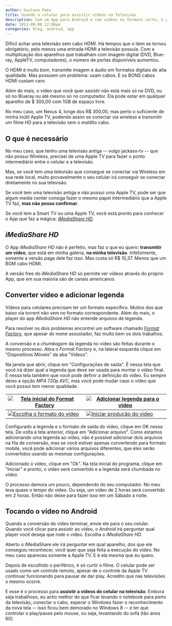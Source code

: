 ```yaml
---
author: Gustavo Paes
title: Usando o celular para assistir vídeos na Televisão
description: Com um App para Android e com vídeos no formato certo, é possível assistir àqueles vídeos do seu celular diretamente na televisão. Sem cabos!
date: 2013-09-08 12:00pm
categories: blog, android, app
---
```


Difícil achar uma televisão sem cabo HDMI. Há tempos que o item se tornou obrigatório, pelo menos uma entrada HDMI a televisão possuía. Com a multiplicação dos aparelhos que trabalham com imagem digital (DVD, Blue-ray, AppleTV, computadores), o número de portas disponíveis aumentou.

O HDMI é muito bom, transmite imagem e áudio em formatos digitais de alta qualidade. Mas possuem um problema: usam cabos. E os BONS cabos HDMI custam caro.

Além do mais, o vídeo que você quer assistir não está mais só no DVD, ou só no Blueray ou até mesmo só no computador. Ela pode estar em qualquer aparelho de $ 300,00 com 1GB de espaço livre.

No meu caso, um Nexus 4, longe dos R$ 300,00, mas perto o suficiente de minha inútil Apple TV, podendo assim se conectar via wireless e transmitir um filme HD para a televisão sem o maldito cabo.

## O que é necessário

No meu caso, que tenho uma televisão antiga -- vulgo jackass-tv -- que não possui Wireless, precisei de uma Apple TV para fazer o ponto intermediário entre o celular e a televisão.

Mas, se você tem uma televisão que consegue se conectar via Wireless em sua rede local, muito provavelmente o seu celular irá conseguir se conectar diretamente no sua televisão.

Se você tem uma televisão antiga e não possui uma Apple TV, pode ser que algum media center consiga fazer o mesmo papel intermediário que a Apple TV faz, **mas não posso confirmar**.

Se você tem a Smart TV ou uma Apple TV, você está pronto para conhecer o App que faz a mágica: [_iMediaShare HD_](https://play.google.com/store/apps/details?id=com.bianor.amspremium&hl=en).

## _iMediaShare HD_

O App _iMediaShare HD_ não é perfeito, mas faz o que eu quero: **transmitir um vídeo**, que está em minha galeria, **na minha televisão**. Infelizmente, somente a versão paga dele faz isso. Mas custa só R$ 10,37. Menos que um BOM cabo HDMI.

A versão free do _iMediaShare HD_ só permite ver vídeos através do próprio App, que em sua maioria são de canais americanos.

## Converter vídeo e adicionar legenda

Vídeos para celulares precisam ter um formato específico. Muitos dos que baixo via torrent não vem no formato correspondente. Além do mais, o player do app _iMediaShare HD_ não entende arquivos de legenda.

Para resolver os dois problemas encontrei um software chamado [_Format Factory_](http://www.pcfreetime.com/), que apesar do nome assustador, faz muito bem os dois trabalhos.

A conversão e a _chumbagem_ da legenda no vídeo são feitas durante o mesmo processo. Abra o _Format Factory_ e, na lateral esquerda clique em "Dispositivos Móveis" da aba "Vídeos".

Na janela que abrir, clique em "Configurações de saída". É nessa tela que você irá dizer qual a legenda que deve ser usada para montar o vídeo final. É nessa tela também que você pode definir a definição do vídeo. Eu sempre deixo a opção _MP4 720p AVC_, mas você pode mudar caso o vídeo que você possui tem menor qualidade.

[![Tela inicial do Format Factory](//gustavopaes.net/images/posts/2013/09/format_factory-inicial.png)](//gustavopaes.net/images/posts/2013/09/format_factory-inicial.png) | [![Adicionar legenda para o vídeo](//gustavopaes.net/images/posts/2013/09/format_factory_adicionar-legenda.png)](//gustavopaes.net/images/posts/2013/09/format_factory_adicionar-legenda.png)
----|----
[![Escolha o formato do vídeo](//gustavopaes.net/images/posts/2013/09/format_factory-formato.png)](//gustavopaes.net/images/posts/2013/09/format_factory-formato.png) | [![Iniciar produção do vídeo](//gustavopaes.net/images/posts/2013/09/format_factory-iniciar.png)](//gustavopaes.net/images/posts/2013/09/format_factory-iniciar.png)

Configurado a legenda e o formato de saída do vídeo, clique em OK nessa tela. De volta à tela anterior, clique em "Adicionar arquivo". Como estamos adicionando uma legenda ao vídeo, não é possível adicionar dois arquivos na fila de conversão, mas se você estiver apenas convertendo para formato mobile, você pode adicionar vários arquivos diferentes, que eles serão convertidos usando as mesmas configurações.

Adicionado o vídeo, clique em "Ok". Na tela inicial do programa, clique em "Iniciar" e pronto, o vídeo será convertido e a legenda será chumbada no vídeo.

O processo demora um pouco, dependendo do seu computador. No meu leva quase o tempo do vídeo. Ou seja, um vídeo de 2 horas será convertido em 2 horas. Então não deixe para fazer isso em um Sábado a noite.

## Tocando o vídeo no Android

Quando a conversão do vídeo terminar, envie ele para o seu celular. Quando você clicar para assistir ao vídeo, o Android irá perguntar qual player você deseja que rode o vídeo. Escolha o _iMediaShare HD_.

Aberto o iMediaShare ele irá perguntar em qual aparelho, dos que ele conseguiu reconhecer, você quer que seja feita a execução do vídeo. No meu caso apareceu somente a Apple TV. E é ela mesma que eu quero.

Depois de escolhido o periférico, é só curtir o filme. O celular pode ser usado como um controle remoto, apesar de o controle da Apple TV continuar funcionando para pausar de dar play. Acredito que nas televisões o mesmo ocorre.

E esse é o processo para **assistir a vídeos do celular na televisão**. Embora seja trabalhoso, eu acho melhor do que ficar levando o notebook para perto da televisão, conectar o cabo, esperar o Windows fazer o reconhecimento da nova tela -- isso ficou bem demorado no Windows 8 -- e ter que controlar o play/pause pelo mouse, ou seja, levantando do sofá (tão anos 60).
